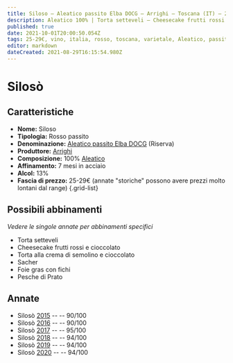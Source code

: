 ```yaml
---
title: Siloso – Aleatico passito Elba DOCG – Arrighi – Toscana (IT) – 25-29€ – 4★-5★
description: Aleatico 100% | Torta setteveli – Cheesecake frutti rossi e cioccolato – Torta alla crema di semolino e cioccolato – Sacher – Foie gras con fichi – Pesche di Prato
published: true
date: 2021-10-01T20:00:50.054Z
tags: 25-29€, vino, italia, rosso, toscana, varietale, Aleatico, passito, 5 stelle, Torta setteveli, Cheesecake frutti rossi e cioccolato, Sacher, Foie gras con fichi, Pesche di Prato
editor: markdown
dateCreated: 2021-08-29T16:15:54.980Z
---
```


# Silosò

## Caratteristiche
- **Nome:** Siloso
- **Tipologia:** Rosso passito
- **Denominazione:** [Aleatico passito Elba DOCG](/denominazioni/Italia/Toscana/DOCG/Aleatico-passito-Elba) (Riserva)
- **Produttore:** [Arrighi](/produttori/Italia/Toscana/Arrighi) 
- **Composizione:** 100% [Aleatico](/vitigni/Italia/bacca-nera/aleatico)
- **Affinamento:** 7 mesi in acciaio
- **Alcol:** 13%
- **Fascia di prezzo:** 25-29€ (annate "storiche" possono avere prezzi molto lontani dal range)
{.grid-list}




## Possibili abbinamenti
*Vedere le singole annate per abbinamenti specifici*

- Torta setteveli
- Cheesecake frutti rossi e cioccolato
- Torta alla crema di semolino e cioccolato
- Sacher
- Foie gras con fichi
- Pesche di Prato

## Annate
- Silosò [2015](vini/Italia/Toscana/Arrighi/Siloso/2015) -- <span class="star-4"></span> -- 90/100
- Silosò [2016](vini/Italia/Toscana/Arrighi/Siloso/2016) -- <span class="star-4"></span> -- 90/100
- Silosò [2017](vini/Italia/Toscana/Arrighi/Siloso/2017) -- <span class="star-5"></span> -- 95/100
- Silosò [2018](vini/Italia/Toscana/Arrighi/Siloso/2018) -- <span class="star-5"></span> -- 94/100 
- Silosò [2019](vini/Italia/Toscana/Arrighi/Siloso/2019) -- <span class="star-5"></span> -- 94/100
- Silosò [2020](vini/Italia/Toscana/Arrighi/Siloso/2020) -- <span class="star-5"></span> -- 94/100